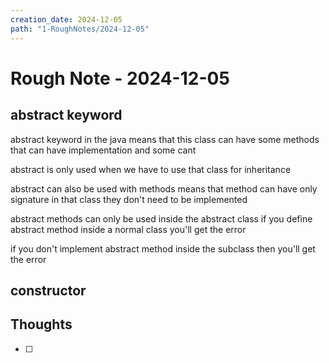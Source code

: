 ```yaml
---
creation_date: 2024-12-05
path: "1-RoughNotes/2024-12-05"
---
```

# Rough Note - 2024-12-05

## abstract keyword

abstract keyword in the java means that this class can have some methods that can have implementation and some cant 

abstract is only used when we have to use that class for inheritance 

abstract can also be used with methods means that method can have only signature in that class they don't need to be implemented 

abstract methods can only be used inside the abstract class  if you define abstract method inside a normal class you'll get the error 

if you don't implement abstract method inside the subclass then you'll get the error


## constructor 



## Thoughts
- [ ] 